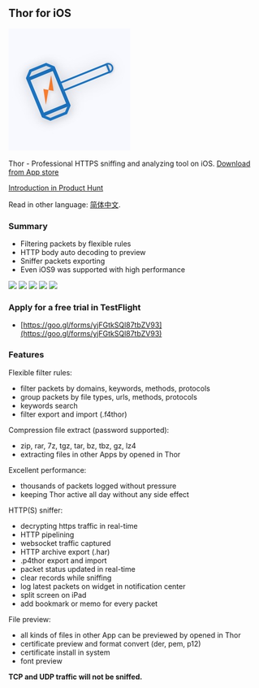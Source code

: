 ## Thor for iOS

![](thor_logo.jpg)

Thor - Professional HTTPS sniffing and analyzing tool on iOS.
[Download from App store](https://itunes.apple.com/app/id1210562295)

[Introduction in Product Hunt](https://www.producthunt.com/posts/thor)

Read in other language: [简体中文](README-zh-Hans.md).


### Summary

- Filtering packets by flexible rules
- HTTP body auto decoding to preview
- Sniffer packets exporting
- Even iOS9 was supported with high performance


![](https://is4-ssl.mzstatic.com/image/thumb/Purple128/v4/e4/49/0b/e4490b36-aa48-da25-39c2-ae987b18b435/source/230x0w.jpg)
![](https://is5-ssl.mzstatic.com/image/thumb/Purple128/v4/b9/42/f1/b942f1e0-4180-bf2f-90b1-2ef62819a5f5/source/230x0w.jpg)
![](https://is3-ssl.mzstatic.com/image/thumb/Purple118/v4/da/73/eb/da73eb5e-f412-02dd-d604-17915dfd7a7a/source/230x0w.jpg)
![](https://is2-ssl.mzstatic.com/image/thumb/Purple118/v4/da/9f/36/da9f36c1-bdeb-c095-79a5-293690e7395d/source/230x0w.jpg)
![](https://is5-ssl.mzstatic.com/image/thumb/Purple118/v4/a4/5d/dd/a45dddaf-09f9-8f39-239d-ad83f4ec2bfe/source/230x0w.jpg)


### Apply for a free trial in TestFlight

- [https://goo.gl/forms/yjFGtkSQl87tbZV93](https://goo.gl/forms/yjFGtkSQl87tbZV93)


### Features

Flexible filter rules:
- filter packets by domains, keywords, methods, protocols
- group packets by file types, urls, methods, protocols
- keywords search
- filter export and import (.f4thor)

Compression file extract (password supported):
- zip, rar, 7z, tgz, tar, bz, tbz, gz, lz4
- extracting files in other Apps by opened in Thor

Excellent performance:
- thousands of packets logged without pressure
- keeping Thor active all day without any side effect

HTTP(S) sniffer:
- decrypting https traffic in real-time
- HTTP pipelining
- websocket traffic captured
- HTTP archive export  (.har) 
- .p4thor export and import
- packet status updated in real-time
- clear records while sniffing
- log latest packets on widget in notification center
- split screen on iPad
- add bookmark or memo for every packet

File preview:
- all kinds of files in other App can be previewed by opened in Thor
- certificate preview and format convert (der, pem, p12)
- certificate install in system
- font preview


**TCP and UDP traffic will not be sniffed.**